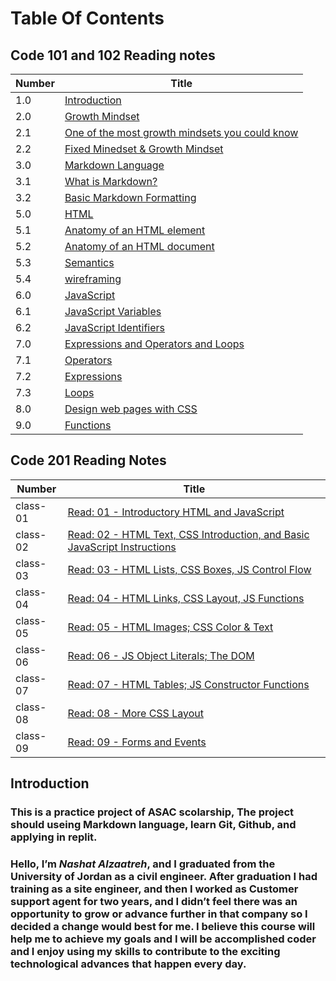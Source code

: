 # Table Of Contents 

## Code 101 and 102 Reading notes 


Number | Title 
------------ | -------------
1.0 | [ Introduction](https://nashatalzaatreh.github.io/reading-notes/#this-is-a-practice-project-of-asac-scolarship-the-project-should-useing-markdown-language-learn-git--github-and-applying-in-replit)
2.0 | [ Growth Mindset](https://nashatalzaatreh.github.io/reading-notes/Growth)
2.1 | [ One of the most growth mindsets you could know](https://nashatalzaatreh.github.io/reading-notes/Growth#one-of-the-most-growth-mindsets-you-could-know)
2.2| [ Fixed Minedset & Growth Mindset](https://nashatalzaatreh.github.io/reading-notes/Growth#to-make-the-distinction-between-a-growth-mindset-and-a-fixed-mindset-clearer-we-have-provided-this-table-with-growth-mindset-examples-and-fixed-mindset-examples)
3.0| [Markdown Language](https://nashatalzaatreh.github.io/reading-notes/Markdown)
3.1 | [ What is Markdown?](https://nashatalzaatreh.github.io/reading-notes/Markdown#what-is-markdown)
3.2| [ Basic Markdown Formatting](https://nashatalzaatreh.github.io/reading-notes/Markdown#basic-markdown-formatting)
5.0| [HTML](https://nashatalzaatreh.github.io/reading-notes/Read03)
5.1| [Anatomy of an HTML element](https://nashatalzaatreh.github.io/reading-notes/Read03#anatomy-of-an-html-element)
5.2| [Anatomy of an HTML document](https://nashatalzaatreh.github.io/reading-notes/Read03#anatomy-of-an-html-document)
5.3| [Semantics](https://nashatalzaatreh.github.io/reading-notes/Read03#semantics)
5.4| [wireframing](https://nashatalzaatreh.github.io/reading-notes/Read03#an-introduction-to-wireframing)
6.0| [JavaScript](https://nashatalzaatreh.github.io/reading-notes/Read04)
6.1| [JavaScript Variables](https://nashatalzaatreh.github.io/reading-notes/Read04#javascript-variables)
6.2| [JavaScript Identifiers](https://nashatalzaatreh.github.io/reading-notes/Read04#javascript-identifiers)
7.0| [Expressions and Operators and Loops](https://nashatalzaatreh.github.io/reading-notes/Read05)
7.1 | [Operators](https://nashatalzaatreh.github.io/reading-notes/Read05#operators)
7.2| [Expressions](https://nashatalzaatreh.github.io/reading-notes/Read05#expressions)
7.3| [Loops](https://nashatalzaatreh.github.io/reading-notes/Read05#loops)
8.0| [Design web pages with CSS](https://nashatalzaatreh.github.io/reading-notes/Read06)
9.0 | [Functions](https://nashatalzaatreh.github.io/reading-notes/Read07)


## Code 201 Reading Notes

Number | Title 
------- | -------
class-01   | [Read: 01 - Introductory HTML and JavaScript](code201/class-01.md)
class-02    | [Read: 02 - HTML Text, CSS Introduction, and Basic JavaScript Instructions](code201/class-02.md)
class-03   | [Read: 03 - HTML Lists, CSS Boxes, JS Control Flow](code201/class-03.md)
class-04   | [Read: 04 - HTML Links, CSS Layout, JS Functions](code201/class-04.md)
class-05   | [Read: 05 - HTML Images; CSS Color & Text](code201/class-05.md)
class-06   | [Read: 06 - JS Object Literals; The DOM](code201/class-06.md)
class-07   | [Read: 07 - HTML Tables; JS Constructor Functions](code201/class-07.md)
class-08   | [Read: 08 - More CSS Layout](code201/class-08.md)
class-09   | [Read: 09 - Forms and Events](code201/class-09.md)









## Introduction

### This is a practice project of ASAC scolarship, The project should useing Markdown language, learn Git,  Github, and applying in replit.

### Hello, I’m ***Nashat Alzaatreh***, and I graduated from the University of Jordan as a civil engineer. After graduation I had training as a site engineer, and then I worked as Customer support agent for two years, and I didn’t feel there was an opportunity to grow or advance further in that company so I decided a change would best for me. I believe this course will help me to achieve my goals and I will be accomplished coder and I enjoy using my skills to contribute to the exciting technological advances that happen every day.

